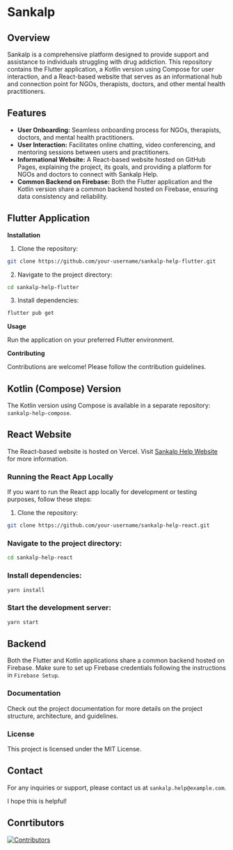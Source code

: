 # Sankalp

## Overview

Sankalp is a comprehensive platform designed to provide support and assistance to individuals struggling with drug addiction. This repository contains the Flutter application, a Kotlin version using Compose for user interaction, and a React-based website that serves as an informational hub and connection point for NGOs, therapists, doctors, and other mental health practitioners.

## Features

* **User Onboarding:** Seamless onboarding process for NGOs, therapists, doctors, and mental health practitioners.
* **User Interaction:** Facilitates online chatting, video conferencing, and mentoring sessions between users and practitioners.
* **Informational Website:** A React-based website hosted on GitHub Pages, explaining the project, its goals, and providing a platform for NGOs and doctors to connect with Sankalp Help.
* **Common Backend on Firebase:** Both the Flutter application and the Kotlin version share a common backend hosted on Firebase, ensuring data consistency and reliability.

## Flutter Application

**Installation**

1. Clone the repository:

```bash
git clone https://github.com/your-username/sankalp-help-flutter.git
```

2. Navigate to the project directory:

```bash
cd sankalp-help-flutter
```

3. Install dependencies:

```bash
flutter pub get
```

**Usage**

Run the application on your preferred Flutter environment.

**Contributing**

Contributions are welcome! Please follow the contribution guidelines.

## Kotlin (Compose) Version

The Kotlin version using Compose is available in a separate repository: `sankalp-help-compose`.

## React Website

The React-based website is hosted on Vercel. Visit [Sankalp Help Website](https://sankalp-rho.vercel.app/) for more information.

### Running the React App Locally

If you want to run the React app locally for development or testing purposes, follow these steps:

1. Clone the repository:

```bash
git clone https://github.com/your-username/sankalp-help-react.git

```
### Navigate to the project directory:
```bash
cd sankalp-help-react
```
### Install dependencies:
```bash
yarn install
```
### Start the development server:
```bash
yarn start
```

## Backend

Both the Flutter and Kotlin applications share a common backend hosted on Firebase. Make sure to set up Firebase credentials following the instructions in `Firebase Setup`.

### Documentation

Check out the project documentation for more details on the project structure, architecture, and guidelines.

### License

This project is licensed under the MIT License.

## Contact

For any inquiries or support, please contact us at `sankalp.help@example.com`.

I hope this is helpful!

## Conrtibutors
[![Contributors](https://contrib.rocks/image?repo=rachit-goyal1071/sankalp)](https://github.com/rachit-goyal1071/sankalp/graphs/contributors)
